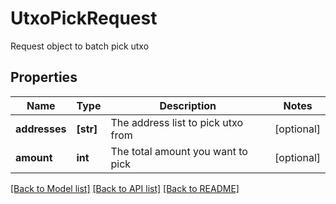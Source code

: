 # UtxoPickRequest

Request object to batch pick utxo
## Properties
Name | Type | Description | Notes
------------ | ------------- | ------------- | -------------
**addresses** | **[str]** | The address list to pick utxo from | [optional] 
**amount** | **int** | The total amount you want to pick | [optional] 

[[Back to Model list]](../README.md#documentation-for-models) [[Back to API list]](../README.md#documentation-for-api-endpoints) [[Back to README]](../README.md)


